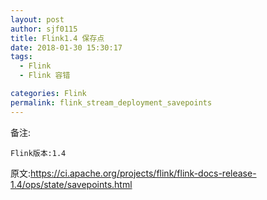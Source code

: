 ```yaml
---
layout: post
author: sjf0115
title: Flink1.4 保存点
date: 2018-01-30 15:30:17
tags:
  - Flink
  - Flink 容错

categories: Flink
permalink: flink_stream_deployment_savepoints
---
```






备注:
```
Flink版本:1.4
```

原文:https://ci.apache.org/projects/flink/flink-docs-release-1.4/ops/state/savepoints.html
